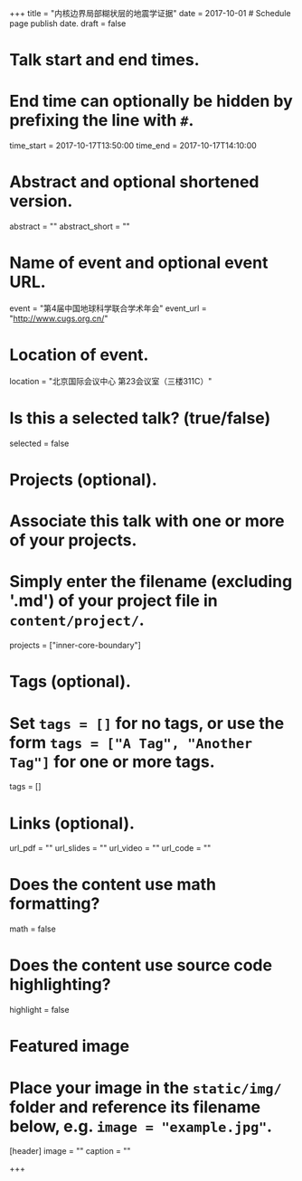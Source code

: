 +++
title = "内核边界局部糊状层的地震学证据"
date = 2017-10-01 # Schedule page publish date.
draft = false

# Talk start and end times.
#   End time can optionally be hidden by prefixing the line with `#`.
time_start = 2017-10-17T13:50:00
time_end = 2017-10-17T14:10:00

# Abstract and optional shortened version.
abstract = ""
abstract_short = ""

# Name of event and optional event URL.
event = "第4届中国地球科学联合学术年会"
event_url = "http://www.cugs.org.cn/"

# Location of event.
location = "北京国际会议中心 第23会议室（三楼311C）"

# Is this a selected talk? (true/false)
selected = false

# Projects (optional).
#   Associate this talk with one or more of your projects.
#   Simply enter the filename (excluding '.md') of your project file in `content/project/`.
projects = ["inner-core-boundary"]

# Tags (optional).
#   Set `tags = []` for no tags, or use the form `tags = ["A Tag", "Another Tag"]` for one or more tags.
tags = []

# Links (optional).
url_pdf = ""
url_slides = ""
url_video = ""
url_code = ""

# Does the content use math formatting?
math = false

# Does the content use source code highlighting?
highlight = false

# Featured image
# Place your image in the `static/img/` folder and reference its filename below, e.g. `image = "example.jpg"`.
[header]
image = ""
caption = ""

+++
